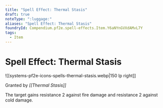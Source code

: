 ```yaml
---
title: "Spell Effect: Thermal Stasis"
draft: true
noteType: ":luggage:"
aliases: "Spell Effect: Thermal Stasis"
foundryId: Compendium.pf2e.spell-effects.Item.Y6aNYnGVXdAMvL7Y
tags:
  - Item
---
```


# Spell Effect: Thermal Stasis
![[systems-pf2e-icons-spells-thermal-stasis.webp|150 lp right]]

Granted by _[[Thermal Stasis]]_

The target gains resistance 2 against fire damage and resistance 2 against cold damage.
